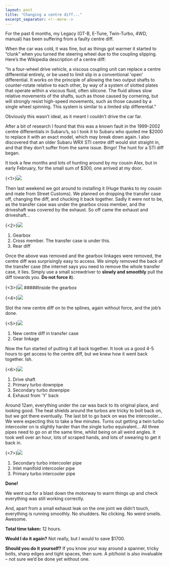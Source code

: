 ```yaml
---
layout: post
title: "Changing a centre diff..."
excerpt_separator: <!--more-->
---
```

For the past 6 months, my Legacy (GT-B, E-Tune, Twin-Turbo, 4WD, manual) has been suffering from a faulty centre diff.<!--more-->

When the car was cold, it was fine, but as things got warmer it started to “clunk” when you turned the steering wheel due to the coupling slipping. Here’s the Wikipedia description of a centre diff:

“In a four-wheel drive vehicle, a viscous coupling unit can replace a centre differential entirely, or be used to limit slip in a conventional 'open' differential. It works on the principle of allowing the two output shafts to counter-rotate relative to each other, by way of a system of slotted plates that operate within a viscous fluid, often silicone. The fluid allows slow relative movements of the shafts, such as those caused by cornering, but will strongly resist high-speed movements, such as those caused by a single wheel spinning. This system is similar to a limited slip differential.”

Obviously this wasn’t ideal, as it meant I couldn’t drive the car far.

After a bit of research I found that this was a known fault in the 1999-2002 centre differentials in Subaru’s, so I took it to Subaru who quoted me $2000 to replace it with an exact model, which may break down again. I also discovered that an older Subaru WRX STI centre diff would slot straight in, and that they don’t suffer from the same issue. Bingo! The hunt for a STI diff began.

It took a few months and lots of hunting around by my cousin Alex, but in early February, for the small sum of $300, one arrived at my door.

{<1>}![](https://dl.dropboxusercontent.com/u/38460304/PostBackgrounds/diff/WP_20130214_001.jpg)

Then last weekend we got around to installing it (Huge thanks to my cousin and mate from Street Customs). We planned on dropping the transfer case off, changing the diff, and chucking it back together. Sadly it were not to be, as the transfer case was under the gearbox cross member, and the driveshaft was covered by the exhaust. So off came the exhaust and driveshaft…

{<2>}![](https://dl.dropboxusercontent.com/u/38460304/PostBackgrounds/diff/WP_20130216_002.jpg)

1. Gearbox
2. Cross member. The transfer case is under this.
3. Rear diff

Once the above was removed and the gearbox linkages were removed, the centre diff was surprisingly easy to access. We simply removed the back of the transfer case (the internet says you need to remove the whole transfer case, it lies. Simply use a small screwdriver to **slowly and smoothly** pull the diff towards you. **Do not force it**).

{<3>}![](https://dl.dropboxusercontent.com/u/38460304/PostBackgrounds/diff/WP_20130216_003.jpg)
#####Inside the gearbox

{<4>}![](https://dl.dropboxusercontent.com/u/38460304/PostBackgrounds/diff/WP_20130216_007.jpg)

Slot the new centre diff on to the splines, again without force, and the job’s done.

{<5>}![](https://dl.dropboxusercontent.com/u/38460304/PostBackgrounds/diff/WP_20130216_008.jpg)

1. New centre diff in transfer case
2. Gear linkage

Now the fun started of putting it all back together. It took us a good 4-5 hours to get access to the centre diff, but we knew how it went back together. Ish.

{<6>}![](https://dl.dropboxusercontent.com/u/38460304/PostBackgrounds/diff/WP_20130216_009.jpg)

1. Drive shaft
2. Primary turbo downpipe
3. Secondary turbo downpipe
4. Exhaust from 'Y' back

Around 12am, everything under the car was back to its original place, and looking good. The heat shields around the turbos are tricky to bolt back on, but we got there eventually. The last bit to go back on was the intercooler… We were expecting this to take a few minutes. Turns out getting a twin turbo intercooler on is slightly harder than the single turbo equivalent… All three pipes need to go on at the same time, whilst being on all weird angles. It took well over an hour, lots of scraped hands, and lots of swearing to get it back in.

{<7>}![](https://dl.dropboxusercontent.com/u/38460304/PostBackgrounds/diff/WP_20130216_010.jpg)

1. Secondary turbo intercooler pipe
2. Inlet manifold intercooler pipe
3. Primary turbo intercooler pipe

**Done!**

We went out for a blast down the motorway to warm things up and check everything was still working correctly.

And, apart from a small exhaust leak on the one joint we didn’t touch, everything is running smoothly. No shudders. No clicking. No weird smells. Awesome.

**Total time taken:** 12 hours.

**Would I do it again?** Not really, but I would to save $1700.

**Should you do it yourself?** If you know your way around a spanner, tricky bolts, sharp edges and tight spaces, then sure. A pit/hoist is also invaluable – not sure we’d be done yet without one.